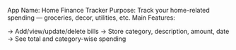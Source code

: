 App Name: Home Finance Tracker
Purpose: Track your home-related spending — groceries, decor, utilities, etc.
Main Features:

-> Add/view/update/delete bills
-> Store category, description, amount, date
-> See total and category-wise spending
